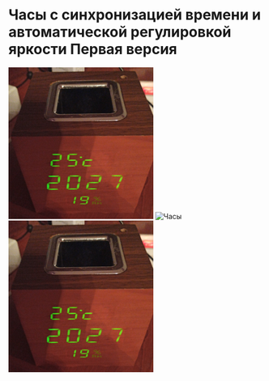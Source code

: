 Часы с синхронизацией времени и автоматической регулировкой яркости Первая версия
========================

<img src="https://github.com/ananyevgv/Esphome-clock-NTP/blob/main/clock-1/1639051819484.jpg" height="300" alt="Часы">

<img src="https://github.com/ananyevgv/Esphome-clock-NTP/blob/main/clock-1/1639051819479.jpg" height="300" alt="Часы">

<img src="https://github.com/ananyevgv/Esphome-clock-NTP/blob/main/clock-1/1639051819484.jpg" height="300" alt="Часы">
